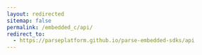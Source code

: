 ```yaml
---
layout: redirected
sitemap: false
permalink: /embedded_c/api/
redirect_to:
  - https://parseplatform.github.io/parse-embedded-sdks/api
---
```

